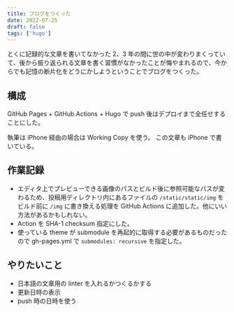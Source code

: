 ```yaml
---
title: ブログをつくった
date: 2022-07-25
draft: false
tags: ['hugo']
---
```


とくに記録的な文章を書いてなかった 2、3 年の間に世の中が変わりまくっていて、後から振り返られる文章を書く習慣がなかったことが悔やまれるので、今からでも記憶の断片化をどうにかしようということでブログをつくった。

## 構成

GitHub Pages + GitHub Actions + Hugo で push 後はデプロイまで全任せすることにした。

執筆は iPhone 経由の場合は Working Copy を使う。 この文章も iPhone で書いている。

## 作業記録

- エディタ上でプレビューできる画像のパスとビルド後に参照可能なパスが変わるため、投稿用ディレクトリ内にあるファイルの `/static/static/img` をビルド前に `/img` に書き換える処理を GitHub Actions に追加した。他にいい方法があるかもしれない。
- Action を SHA-1 checksum 指定にした。
- 使っている theme が submodule を再起的に取得する必要があるものだったので gh-pages.yml で `submodules: recursive` を指定した。

## やりたいこと

- 日本語の文章用の linter を入れるかつくるかする
- 更新日時の表示
- push 時の日時を使う
 